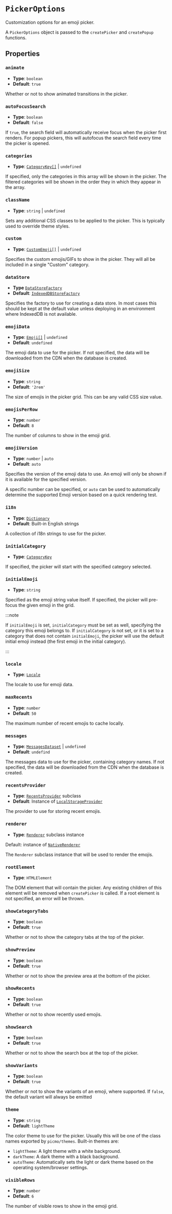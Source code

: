 # `PickerOptions`

Customization options for an emoji picker.

A `PickerOptions` object is passed to the `createPicker` and `createPopup` functions.

## Properties

### `animate`

- **Type**: `boolean`
- **Default**: `true`

Whether or not to show animated transitions in the picker.

### `autoFocusSearch`

- **Type**: `boolean`
- **Default**: `false`

If `true`, the search field will automatically receive focus when the picker first renders. For popup pickers, this will autofocus the search field every time the picker is opened.

### `categories`

- **Type**: [`CategoryKey[]`](./category-key) | `undefined`

If specified, only the categories in this array will be shown in the picker. The filtered categories will be shown in the order they in which they appear in the array.

### `className`

- **Type**: `string` | `undefined`

Sets any additional CSS classes to be applied to the picker. This is typically used to override theme styles.

### `custom`

- **Type**: [`CustomEmoji[]`](./custom-emoji) | `undefined`

Specifies the custom emojis/GIFs to show in the picker. They will all be included in a single "Custom" category.

### `dataStore`

- **Type** [`DataStoreFactory`](./data-store-factory)
- **Default**: [`IndexedDBStoreFactory`](../functions/indexed-db-store-factory)

Specifies the factory to use for creating a data store. In most cases this should be kept at the default value unless deploying in an environment where IndexedDB is not available.

### `emojiData`

- **Type**: [`Emoji[]`](https://emojibase.dev/api/emojibase/interface/Emoji) | `undefined`
- **Default**: `undefined`

The emoji data to use for the picker. If not specified, the data will be downloaded from the CDN when the database is created.

### `emojiSize`

- **Type**: `string`
- **Default**: `'2rem'`

The size of emojis in the picker grid. This can be any valid CSS size value.

### `emojisPerRow`

- **Type**: `number`
- **Default**: `8`

The number of columns to show in the emoji grid.

### `emojiVersion`

- **Type**: `number` | `auto`
- **Default**: `auto`

Specifies the version of the emoji data to use. An emoji will only be shown if it is available for the specified version.

A specific number can be specified, or `auto` can be used to automatically determine the supported Emoji version based on a quick rendering test.

### `i18n`

- **Type**: [`Dictionary`](./dictionary)
- **Default**: Built-in English strings

A collection of i18n strings to use for the picker.

### `initialCategory`

- **Type**: [`CategoryKey`](../types/category-key.md)

If specified, the picker will start with the specified category selected.

### `initialEmoji`

- **Type**: `string`

Specified as the emoji string value itself. If specified, the picker will pre-focus the given emoji in the grid. 

:::note

If `initialEmoji` is set, `initialCategory` must be set as well, specifying the category this emoji belongs to. If `initialCategory` is not set, or it is set to a category that does not contain `initialEmoji`, the picker will use the default initial emoji instead (the first emoji in the initial category).

:::

### `locale`

- **Type**: [`Locale`](https://emojibase.dev/api/emojibase#Locale)

The locale to use for emoji data. 

### `maxRecents`

- **Type**: `number`
- **Default**: `50`

The maximum number of recent emojis to cache locally.

### `messages`

- **Type**: [`MessagesDataset`](https://emojibase.dev/api/emojibase/interface/MessagesDataset) | `undefined`
- **Default**: `undefind`

The messages data to use for the picker, containing category names. If not specified, the data will be downloaded from the CDN when the database is created.

### `recentsProvider`

- **Type**: [`RecentsProvider`](./recents-provider) subclass
- **Default**: Instance of [`LocalStorageProvider`](./local-storage-provider)

The provider to use for storing recent emojis.

### `renderer`

- **Type**: [`Renderer`](../classes/renderer) subclass instance

Default: instance of [`NativeRenderer`](../classes/native-renderer)

The `Renderer` subclass instance that will be used to render the emojis.

### `rootElement`

- **Type**: `HTMLElement`

The DOM element that will contain the picker. Any existing children of this element will be removed when `createPicker` is called. If a root element is not specified, an error will be thrown.

### `showCategoryTabs`

- **Type**: `boolean`
- **Default**: `true`

Whether or not to show the category tabs at the top of the picker.

### `showPreview`

- **Type**: `boolean`
- **Default**: `true`

Whether or not to show the preview area at the bottom of the picker.

### `showRecents`

- **Type**: `boolean`
- **Default**: `true`

Whether or not to show recently used emojis.

### `showSearch`

- **Type**: `boolean`
- **Default**: `true`

Whether or not to show the search box at the top of the picker.

### `showVariants`

- **Type**: `boolean`
- **Default**: `true`

Whether or not to show the variants of an emoji, where supported. If `false`, the default variant will always be emitted

### `theme`

- **Type**: `string`
- **Default**: `lightTheme`

The color theme to use for the picker. Usually this will be one of the class names exported by `picmo/themes`. Built-in themes are:

- `lightTheme`: A light theme with a white background.
- `darkTheme`: A dark theme with a black background.
- `autoTheme`: Automatically sets the light or dark theme based on the operating system/browser settings.

### `visibleRows`

- **Type**: `number`
- **Default**: `6`

The number of visible rows to show in the emoji grid.
